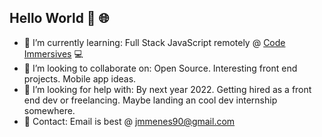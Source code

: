 ## Hello World 👋 :globe_with_meridians:


- 🌱 I’m currently learning: Full Stack JavaScript remotely @ [Code Immersives](https://www.codeimmersives.com/) :computer:
- :raised_hands: I’m looking to collaborate on: Open Source. Interesting front end projects. Mobile app ideas.
- 🤔 I’m looking for help with: By next year 2022. Getting hired as a front end dev or freelancing. Maybe landing an cool dev internship somewhere.
- :email: Contact: Email is best @ jmmenes90@gmail.com

